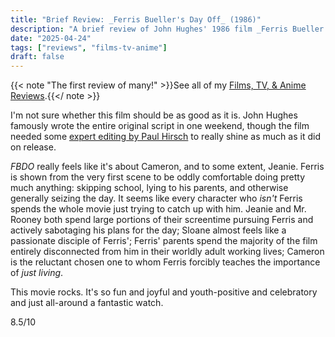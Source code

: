 ```yaml
---
title: "Brief Review: _Ferris Bueller's Day Off_ (1986)"
description: "A brief review of John Hughes' 1986 film _Ferris Bueller's Day Off_."
date: "2025-04-24"
tags: ["reviews", "films-tv-anime"]
draft: false
---
```


{{< note "The first review of many!" >}}See all of my [Films, TV, & Anime Reviews](/2025/04/page-films-tv-anime).{{</ note >}}

I'm not sure whether this film should be as good as it is. John Hughes famously wrote the entire original script in one weekend, though the film needed some [expert editing by Paul Hirsch](https://www.youtube.com/watch?v=9kt-wlM9Ucs) to really shine as much as it did on release.

_FBDO_ really feels like it's about Cameron, and to some extent, Jeanie. Ferris is shown from the very first scene to be oddly comfortable doing pretty much anything: skipping school, lying to his parents, and otherwise generally seizing the day. It seems like every character who _isn't_ Ferris spends the whole movie just trying to catch up with him. Jeanie and Mr. Rooney both spend large portions of their screentime pursuing Ferris and actively sabotaging his plans for the day; Sloane almost feels like a passionate disciple of Ferris'; Ferris' parents spend the majority of the film entirely disconnected from him in their worldly adult working lives; Cameron is the reluctant chosen one to whom Ferris forcibly teaches the importance of _just living_.

This movie rocks. It's so fun and joyful and youth-positive and celebratory and just all-around a fantastic watch.

8.5/10
